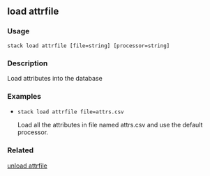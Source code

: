 ## load attrfile

### Usage

`stack load attrfile [file=string] [processor=string]`

### Description

Load attributes into the database

### Examples

* `stack load attrfile file=attrs.csv`

   Load all the attributes in file named attrs.csv and use the default
	processor.


### Related
[unload attrfile](unload-attrfile)


